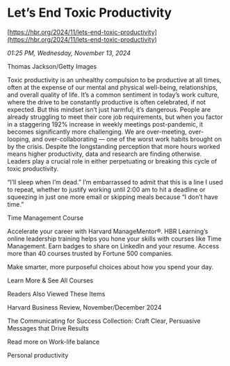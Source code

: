 # Let’s End Toxic Productivity

[https://hbr.org/2024/11/lets-end-toxic-productivity](https://hbr.org/2024/11/lets-end-toxic-productivity)

*01:25 PM, Wednesday, November 13, 2024*

Thomas Jackson/Getty Images

Toxic productivity is an unhealthy compulsion to be productive at all times, often at the expense of our mental and physical well-being, relationships, and overall quality of life. It’s a common sentiment in today’s work culture, where the drive to be constantly productive is often celebrated, if not expected. But this mindset isn’t just harmful; it’s dangerous. People are already struggling to meet their core job requirements, but when you factor in a staggering 192% increase in weekly meetings post-pandemic, it becomes significantly more challenging. We are over-meeting, over-looping, and over-collaborating — one of the worst work habits brought on by the crisis. Despite the longstanding perception that more hours worked means higher productivity, data and research are finding otherwise. Leaders play a crucial role in either perpetuating or breaking this cycle of toxic productivity.

“I’ll sleep when I’m dead.” I’m embarrassed to admit that this is a line I used to repeat, whether to justify working until 2:00 am to hit a deadline or squeezing in just one more email or skipping meals because “I don’t have time.”

Time Management Course

Accelerate your career with Harvard ManageMentor®. HBR Learning’s online leadership training helps you hone your skills with courses like Time Management. Earn badges to share on LinkedIn and your resume. Access more than 40 courses trusted by Fortune 500 companies.

Make smarter, more purposeful choices about how you spend your day.

Learn More & See All Courses

Readers Also Viewed These Items

Harvard Business Review, November/December 2024

The Communicating for Success Collection: Craft Clear, Persuasive Messages that Drive Results

Read more on Work-life balance

Personal productivity

